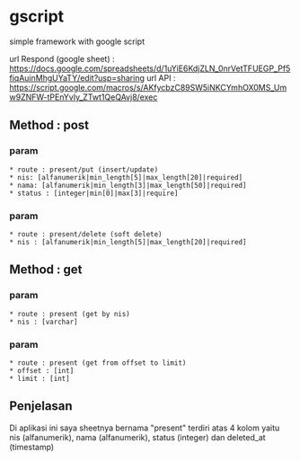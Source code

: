 # gscript
simple  framework with google script 

url Respond (google sheet) : https://docs.google.com/spreadsheets/d/1uYiE6KdjZLN_0nrVetTFUEGP_Pf5fiqAuinMhgUYaTY/edit?usp=sharing
url API : https://script.google.com/macros/s/AKfycbzC89SW5iNKCYmhOX0MS_Umw9ZNFW-tPEnYvIy_ZTwt1QeQAvj8/exec

## Method : post
  ### param 
    * route : present/put (insert/update)
    * nis: [alfanumerik|min_length[5]|max_length[20]|required]
    * nama: [alfanumerik|min_length[3]|max_length[50]|required]
    * status : [integer|min[0]|max[3]|require]
  
 ### param 
    * route : present/delete (soft delete)
    * nis : [alfanumerik|min_length[5]|max_length[20]|required] 

## Method : get
  ### param 
    * route : present (get by nis)
    * nis : [varchar]
  ### param
    * route : present (get from offset to limit)
    * offset : [int]
    * limit : [int]
    
## Penjelasan
Di aplikasi ini saya sheetnya bernama "present" terdiri atas 4 kolom yaitu nis (alfanumerik), nama (alfanumerik), status (integer) dan deleted_at (timestamp)
